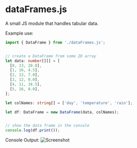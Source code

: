 # dataFrames.js

A small JS module that handles tabular data.

Example use:

```ts
import { DataFrame } from './dataFrames.js';


// create a DataFrame from some 2D array
let data: number[][] = [
  [0, 13, 20.0],
  [1, 16, 4.5],
  [2, 12, 7.0],
  [3, 12, 0.0],
  [4, 11, 34.5],
  [5, 16, 0.0],
];

let colNames: string[] = ['day', 'temperature', 'rain'];

let df: DataFrame = new DataFrame(data, colNames);


// show the data frame in the console
console.log(df.print());
```

Console Output:
![Screenshot](https://i.imgur.com/j5ODHsx.png)
